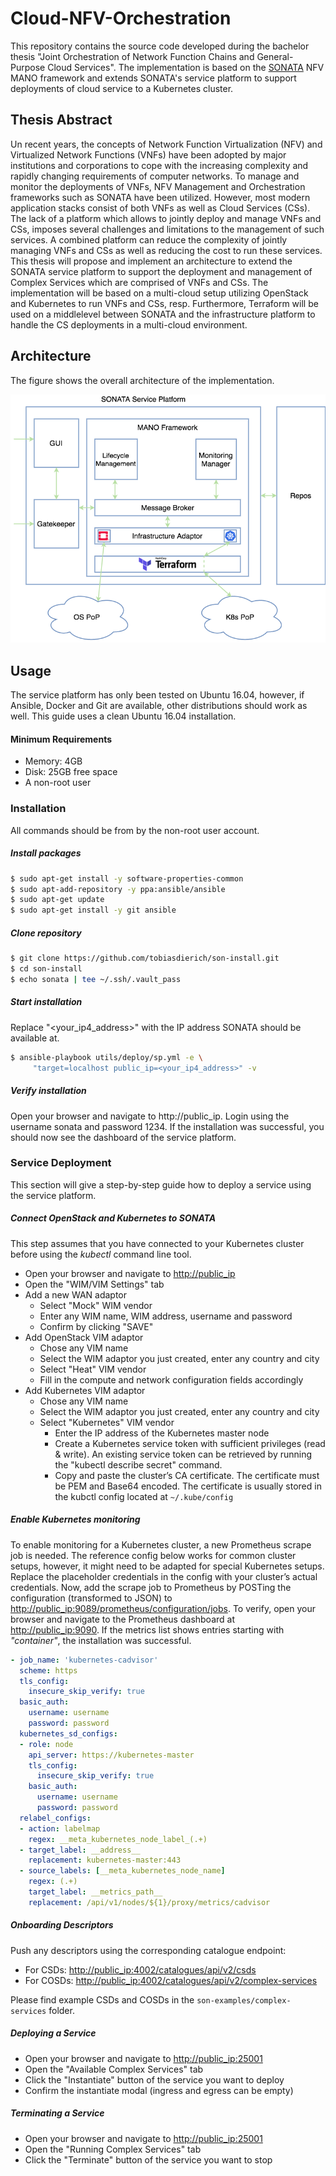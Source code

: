 # Cloud-NFV-Orchestration

This repository contains the source code developed during the bachelor thesis "Joint Orchestration of Network Function Chains and General-Purpose Cloud Services". The implementation is based on the [SONATA](http://sonata-nfv.eu) NFV MANO framework and extends SONATA's service platform to support deployments of cloud service to a Kubernetes cluster.

## Thesis Abstract

Un recent years, the concepts of Network Function Virtualization (NFV) and Virtualized Network Functions (VNFs) have been adopted by major institutions and corporations to cope with the increasing complexity and rapidly changing requirements of computer networks. To manage and monitor the deployments of VNFs, NFV Management and Orchestration frameworks such as SONATA have been utilized. However, most modern application stacks consist of both VNFs as well as Cloud Services (CSs). The lack of a platform which allows to jointly deploy and manage VNFs and CSs, imposes several challenges and limitations to the management of such services. A combined platform can reduce the complexity of jointly managing VNFs and CSs as well as reducing the cost to run these services. This thesis will propose and implement an architecture to extend the SONATA service platform to support the deployment and management of Complex Services which are comprised of VNFs and CSs. The implementation will be based on a multi-cloud setup utilizing OpenStack and Kubernetes to run VNFs and CSs, resp. Furthermore, Terraform will be used on a middlelevel between SONATA and the infrastructure platform to handle the CS deployments in a multi-cloud environment.

## Architecture

The figure shows the overall architecture of the implementation.

![SONATA Architecture](figures/sonata_architecture.png?raw=true)

## Usage

The service platform has only been tested on Ubuntu 16.04, however, if Ansible, Docker and Git are available, other distributions should work as well. This guide uses a clean Ubuntu 16.04 installation.

#### Minimum Requirements

* Memory: 4GB
* Disk: 25GB free space
* A non-root user

### Installation

All commands should be from by the non-root user account.

##### Install packages

```bash
$ sudo apt-get install -y software-properties-common
$ sudo apt-add-repository -y ppa:ansible/ansible
$ sudo apt-get update
$ sudo apt-get install -y git ansible
```

##### Clone repository

```bash
$ git clone https://github.com/tobiasdierich/son-install.git
$ cd son-install
$ echo sonata | tee ~/.ssh/.vault_pass
```

##### Start installation

Replace "\<your\_ip4\_address\>" with the IP address SONATA should be available at.

```bash
$ ansible-playbook utils/deploy/sp.yml -e \
	 "target=localhost public_ip=<your_ip4_address>" -v
```

##### Verify installation

Open your browser and navigate to http://public_ip. Login using the username sonata and password 1234. If the installation was successful, you should now see the dashboard of the service platform.

### Service Deployment

This section will give a step-by-step guide how to deploy a service using the service platform.

##### Connect OpenStack and Kubernetes to SONATA

This step assumes that you have connected to your Kubernetes cluster before using the *kubectl* command line tool.

-   Open your browser and navigate to <http://public_ip>
-   Open the "WIM/VIM Settings" tab
-   Add a new WAN adaptor
    -   Select "Mock" WIM vendor
    -   Enter any WIM name, WIM address, username and password
    -   Confirm by clicking "SAVE"
-   Add OpenStack VIM adaptor
    -   Chose any VIM name
    -   Select the WIM adaptor you just created, enter any country and
        city
    -   Select "Heat" VIM vendor
    -   Fill in the compute and network configuration fields accordingly
-   Add Kubernetes VIM adaptor
    -   Chose any VIM name
    -   Select the WIM adaptor you just created, enter any country and
        city
    -   Select "Kubernetes" VIM vendor
        -   Enter the IP address of the Kubernetes master node
        -   Create a Kubernetes service token with sufficient privileges
            (read & write). An existing service token can be retrieved
            by running the "kubectl describe secret" command.
        -   Copy and paste the cluster’s CA certificate. The certificate
            must be PEM and Base64 encoded. The certificate is usually
            stored in the kubctl config located at `~/.kube/config`
       
##### Enable Kubernetes monitoring

To enable monitoring for a Kubernetes cluster, a new Prometheus scrape
job is needed. The reference config below works for common cluster setups, however, it might need to be adapted
for special Kubernetes setups. Replace the placeholder credentials in
the config with your cluster’s actual credentials. Now, add the scrape
job to Prometheus by POSTing the configuration (transformed to JSON) to
<http://public_ip:9089/prometheus/configuration/jobs>. To verify, open
your browser and navigate to the Prometheus dashboard at
<http://public_ip:9090>. If the metrics list shows entries starting with
*"container"*, the installation was successful.   
 
    
```yaml
- job_name: 'kubernetes-cadvisor'
  scheme: https
  tls_config:
    insecure_skip_verify: true
  basic_auth:
    username: username
    password: password
  kubernetes_sd_configs:
  - role: node
    api_server: https://kubernetes-master
    tls_config:
      insecure_skip_verify: true
    basic_auth:
      username: username
      password: password
  relabel_configs:
  - action: labelmap
    regex: __meta_kubernetes_node_label_(.+)
  - target_label: __address__
    replacement: kubernetes-master:443
  - source_labels: [__meta_kubernetes_node_name]
    regex: (.+)
    target_label: __metrics_path__
    replacement: /api/v1/nodes/${1}/proxy/metrics/cadvisor

```

##### Onboarding Descriptors

Push any descriptors using the corresponding catalogue endpoint:

-   For CSDs: <http://public_ip:4002/catalogues/api/v2/csds>
-   For COSDs:
    <http://public_ip:4002/catalogues/api/v2/complex-services>

Please find example CSDs and COSDs in the `son-examples/complex-services` folder.

##### Deploying a Service

-   Open your browser and navigate to <http://public_ip:25001>
-   Open the "Available Complex Services" tab
-   Click the "Instantiate" button of the service you want to deploy
-   Confirm the instantiate modal (ingress and egress can be empty)

##### Terminating a Service

-   Open your browser and navigate to <http://public_ip:25001>
-   Open the "Running Complex Services" tab
-   Click the "Terminate" button of the service you want to stop